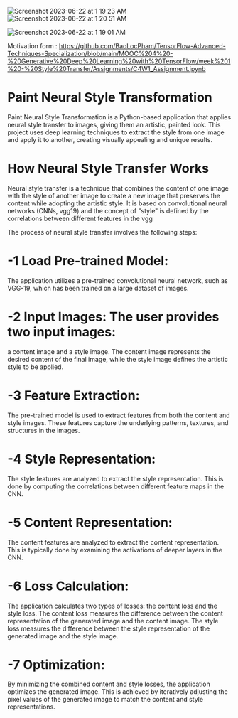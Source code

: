 
![Screenshot 2023-06-22 at 1 19 23 AM](https://github.com/sftSalman/NeuroART/assets/33355278/64da4a91-a098-44e3-99a0-e2570d5816db)
![Screenshot 2023-06-22 at 1 20 51 AM](https://github.com/sftSalman/NeuroART/assets/33355278/fe23f211-d8f3-4beb-ac8f-3a2a19be8d99)


![Screenshot 2023-06-22 at 1 19 01 AM](https://github.com/sftSalman/NeuroART/assets/33355278/ef9e1a03-5d36-403b-ba7a-ed86cee748d4)

Motivation form : https://github.com/BaoLocPham/TensorFlow-Advanced-Techniques-Specialization/blob/main/MOOC%204%20-%20Generative%20Deep%20Learning%20with%20TensorFlow/week%201%20-%20Style%20Transfer/Assignments/C4W1_Assignment.ipynb
# Paint Neural Style Transformation
Paint Neural Style Transformation is a Python-based application that applies neural style transfer to images, giving them an artistic, painted look. This project uses deep learning techniques to extract the style from one image and apply it to another, creating visually appealing and unique results.


# How Neural Style Transfer Works

Neural style transfer is a technique that combines the content of one image with the style of another image to create a new image that preserves the content while adopting the artistic style. It is based on convolutional neural networks (CNNs, vgg19) and the concept of "style" is defined by the correlations between different features in the vgg 


The process of neural style transfer involves the following steps:

# -1 Load Pre-trained Model:
 The application utilizes a pre-trained convolutional neural network, such as VGG-19, which has been trained on a large dataset of images.

# -2 Input Images: The user provides two input images:
 a content image and a style image. The content image represents the desired content of the final image, while the style image defines the artistic style to be applied.

# -3 Feature Extraction: 
The pre-trained model is used to extract features from both the content and style images. These features capture the underlying patterns, textures, and structures in the images.

# -4 Style Representation: 
The style features are analyzed to extract the style representation. This is done by computing the correlations between different feature maps in the CNN.

# -5 Content Representation:
 The content features are analyzed to extract the content representation. This is typically done by examining the activations of deeper layers in the CNN.

# -6 Loss Calculation:
 The application calculates two types of losses: the content loss and the style loss. The content loss measures the difference between the content representation of the generated image and the content image. The style loss measures the difference between the style representation of the generated image and the style image.

# -7 Optimization: 
By minimizing the combined content and style losses, the application optimizes the generated image. This is achieved by iteratively adjusting the pixel values of the generated image to match the content and style representations.

